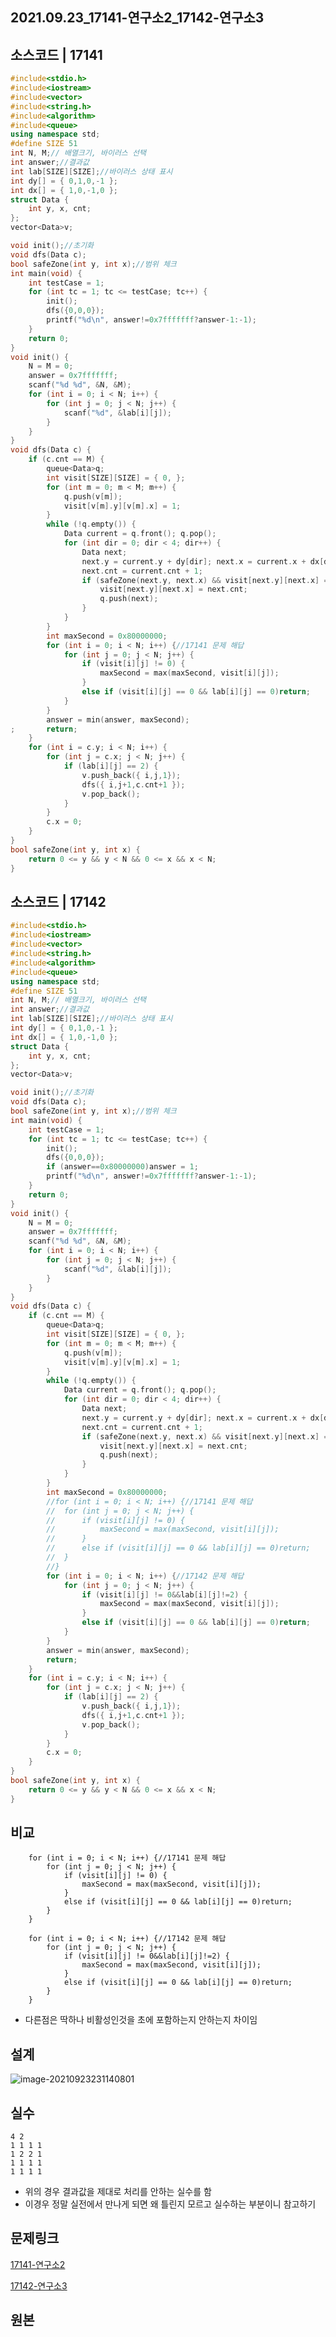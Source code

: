 ## 2021.09.23_17141-연구소2_17142-연구소3

## 소스코드 | 17141

```c++
#include<stdio.h>
#include<iostream>
#include<vector>
#include<string.h>
#include<algorithm>
#include<queue>
using namespace std;
#define SIZE 51
int N, M;// 배열크기, 바이러스 선택
int answer;//결과값
int lab[SIZE][SIZE];//바이러스 상태 표시
int dy[] = { 0,1,0,-1 };
int dx[] = { 1,0,-1,0 };
struct Data {
	int y, x, cnt;
};
vector<Data>v;

void init();//초기화
void dfs(Data c);
bool safeZone(int y, int x);//범위 체크
int main(void) {
	int testCase = 1;
	for (int tc = 1; tc <= testCase; tc++) {
		init();
		dfs({0,0,0});
		printf("%d\n", answer!=0x7fffffff?answer-1:-1);
	}
	return 0;
}
void init() {
	N = M = 0;
	answer = 0x7fffffff;
	scanf("%d %d", &N, &M);
	for (int i = 0; i < N; i++) {
		for (int j = 0; j < N; j++) {
			scanf("%d", &lab[i][j]);
		}
	}
}
void dfs(Data c) {
	if (c.cnt == M) {
		queue<Data>q;
		int visit[SIZE][SIZE] = { 0, };
		for (int m = 0; m < M; m++) {
			q.push(v[m]);
			visit[v[m].y][v[m].x] = 1;
		}
		while (!q.empty()) {
			Data current = q.front(); q.pop();
			for (int dir = 0; dir < 4; dir++) {
				Data next;
				next.y = current.y + dy[dir]; next.x = current.x + dx[dir];
				next.cnt = current.cnt + 1;
				if (safeZone(next.y, next.x) && visit[next.y][next.x] == 0 && lab[next.y][next.x] != 1) {
					visit[next.y][next.x] = next.cnt;
					q.push(next);
				}
			}
		}
		int maxSecond = 0x80000000;
		for (int i = 0; i < N; i++) {//17141 문제 해답
			for (int j = 0; j < N; j++) {
				if (visit[i][j] != 0) {
					maxSecond = max(maxSecond, visit[i][j]);
				}
				else if (visit[i][j] == 0 && lab[i][j] == 0)return;
			}
		}
		answer = min(answer, maxSecond);
;		return;
	}
	for (int i = c.y; i < N; i++) {
		for (int j = c.x; j < N; j++) {
			if (lab[i][j] == 2) {
				v.push_back({ i,j,1});
				dfs({ i,j+1,c.cnt+1 });
				v.pop_back();
			}
		}
		c.x = 0;
	}
}
bool safeZone(int y, int x) {
	return 0 <= y && y < N && 0 <= x && x < N;
}
```

## 소스코드 | 17142

```c++
#include<stdio.h>
#include<iostream>
#include<vector>
#include<string.h>
#include<algorithm>
#include<queue>
using namespace std;
#define SIZE 51
int N, M;// 배열크기, 바이러스 선택
int answer;//결과값
int lab[SIZE][SIZE];//바이러스 상태 표시
int dy[] = { 0,1,0,-1 };
int dx[] = { 1,0,-1,0 };
struct Data {
	int y, x, cnt;
};
vector<Data>v;

void init();//초기화
void dfs(Data c);
bool safeZone(int y, int x);//범위 체크
int main(void) {
	int testCase = 1;
	for (int tc = 1; tc <= testCase; tc++) {
		init();
		dfs({0,0,0});
		if (answer==0x80000000)answer = 1;
		printf("%d\n", answer!=0x7fffffff?answer-1:-1);
	}
	return 0;
}
void init() {
	N = M = 0;
	answer = 0x7fffffff;
	scanf("%d %d", &N, &M);
	for (int i = 0; i < N; i++) {
		for (int j = 0; j < N; j++) {
			scanf("%d", &lab[i][j]);
		}
	}
}
void dfs(Data c) {
	if (c.cnt == M) {
		queue<Data>q;
		int visit[SIZE][SIZE] = { 0, };
		for (int m = 0; m < M; m++) {
			q.push(v[m]);
			visit[v[m].y][v[m].x] = 1;
		}
		while (!q.empty()) {
			Data current = q.front(); q.pop();
			for (int dir = 0; dir < 4; dir++) {
				Data next;
				next.y = current.y + dy[dir]; next.x = current.x + dx[dir];
				next.cnt = current.cnt + 1;
				if (safeZone(next.y, next.x) && visit[next.y][next.x] == 0 && lab[next.y][next.x] != 1) {
					visit[next.y][next.x] = next.cnt;
					q.push(next);
				}
			}
		}
		int maxSecond = 0x80000000;
		//for (int i = 0; i < N; i++) {//17141 문제 해답
		//	for (int j = 0; j < N; j++) {
		//		if (visit[i][j] != 0) {
		//			maxSecond = max(maxSecond, visit[i][j]);
		//		}
		//		else if (visit[i][j] == 0 && lab[i][j] == 0)return;
		//	}
		//}
		for (int i = 0; i < N; i++) {//17142 문제 해답
			for (int j = 0; j < N; j++) {
				if (visit[i][j] != 0&&lab[i][j]!=2) {
					maxSecond = max(maxSecond, visit[i][j]);
				}
				else if (visit[i][j] == 0 && lab[i][j] == 0)return;
			}
		}
		answer = min(answer, maxSecond);
		return;
	}
	for (int i = c.y; i < N; i++) {
		for (int j = c.x; j < N; j++) {
			if (lab[i][j] == 2) {
				v.push_back({ i,j,1});
				dfs({ i,j+1,c.cnt+1 });
				v.pop_back();
			}
		}
		c.x = 0;
	}
}
bool safeZone(int y, int x) {
	return 0 <= y && y < N && 0 <= x && x < N;
}
```

## 비교

		for (int i = 0; i < N; i++) {//17141 문제 해답
			for (int j = 0; j < N; j++) {
				if (visit[i][j] != 0) {
					maxSecond = max(maxSecond, visit[i][j]);
				}
				else if (visit[i][j] == 0 && lab[i][j] == 0)return;
			}
		}
		
		for (int i = 0; i < N; i++) {//17142 문제 해답
			for (int j = 0; j < N; j++) {
				if (visit[i][j] != 0&&lab[i][j]!=2) {
					maxSecond = max(maxSecond, visit[i][j]);
				}
				else if (visit[i][j] == 0 && lab[i][j] == 0)return;
			}
		}

- 다른점은 딱하나 비활성인것을 초에 포함하는지 안하는지 차이임

## 설계

![image-20210923231140801](2021.09.23_17141-연구소2_17142-연구소3.assets/image-20210923231140801.png)

## 실수 

```
4 2
1 1 1 1
1 2 2 1
1 1 1 1 
1 1 1 1
```

- 위의 경우 결과값을 제대로 처리를 안하는 실수를 함
- 이경우 정말 실전에서 만나게 되면 왜 틀린지 모르고 실수하는 부분이니 참고하기

## 문제링크

[17141-연구소2](https://www.acmicpc.net/problem/17141)

[17142-연구소3](https://www.acmicpc.net/problem/17142)

## 원본

